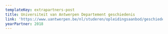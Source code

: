 ```yaml
---
templateKey: extrapartners-post
title: Universiteit van Antwerpen Departement geschiedenis
link: 'https://www.uantwerpen.be/nl/studeren/opleidingsaanbod/geschiedenis-studeren/'
yearPartner: 2018
---
```


